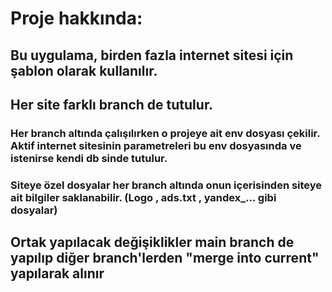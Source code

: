 # Proje hakkında: 
## Bu uygulama, birden fazla internet sitesi için şablon olarak kullanılır. 
## Her site farklı branch de tutulur. 
### Her branch altında çalışılırken o projeye ait env dosyası çekilir. Aktif internet sitesinin parametreleri bu env dosyasında ve istenirse kendi db sinde tutulur.
### Siteye özel dosyalar her branch altında onun içerisinden siteye ait bilgiler saklanabilir. (Logo , ads.txt , yandex_... gibi dosyalar)
## Ortak yapılacak değişiklikler main branch de yapılıp diğer branch'lerden "merge into current" yapılarak alınır